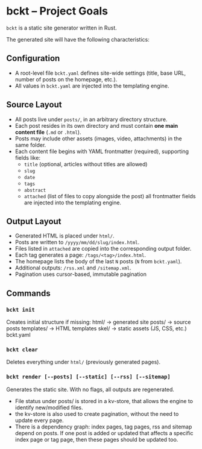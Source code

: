 # bckt – Project Goals

`bckt` is a static site generator written in Rust.

The generated site will have the following characteristics:

## Configuration
- A root-level file `bckt.yaml` defines site-wide settings (title, base URL, number of posts on the homepage, etc.).
- All values in `bckt.yaml` are injected into the templating engine.

## Source Layout
- All posts live under `posts/`, in an arbitrary directory structure.
- Each post resides in its own directory and must contain **one main content file** (`.md` or `.html`).
- Posts may include other assets (images, video, attachments) in the same folder.
- Each content file begins with YAML frontmatter (required), supporting fields like:
  - `title` (optional, articles without titles are allowed)
  - `slug`
  - `date`
  - `tags`
  - `abstract`
  - `attached` (list of files to copy alongside the post)
  all frontmatter fields are injected into the templating engine.

## Output Layout
- Generated HTML is placed under `html/`.
- Posts are written to `/yyyy/mm/dd/slug/index.html`.
- Files listed in `attached` are copied into the corresponding output folder.
- Each tag generates a page: `/tags/<tag>/index.html`.
- The homepage lists the body of the last `N` posts (`N` from `bckt.yaml`).
- Additional outputs: `/rss.xml` and `/sitemap.xml`.
- Pagination uses cursor-based, immutable pagination 

## Commands

### `bckt init`
Creates initial structure if missing:
html/       → generated site
posts/      → source posts
templates/  → HTML templates
skel/       → static assets (JS, CSS, etc.)
bckt.yaml

### `bckt clear`
Deletes everything under `html/` (previously generated pages).

### `bckt render [--posts] [--static] [--rss] [--sitemap]`
Generates the static site. With no flags, all outputs are regenerated.

- File status under posts/ is stored in a kv-store, that allows the engine to identify new/modified files.
- the kv-store is also used to create pagination, without the need to update every page.
- There is a dependency graph: index pages, tag pages, rss and sitemap depend on posts. If one post is added or updated that affects a specific index page or tag page, then these pages should be updated too.
